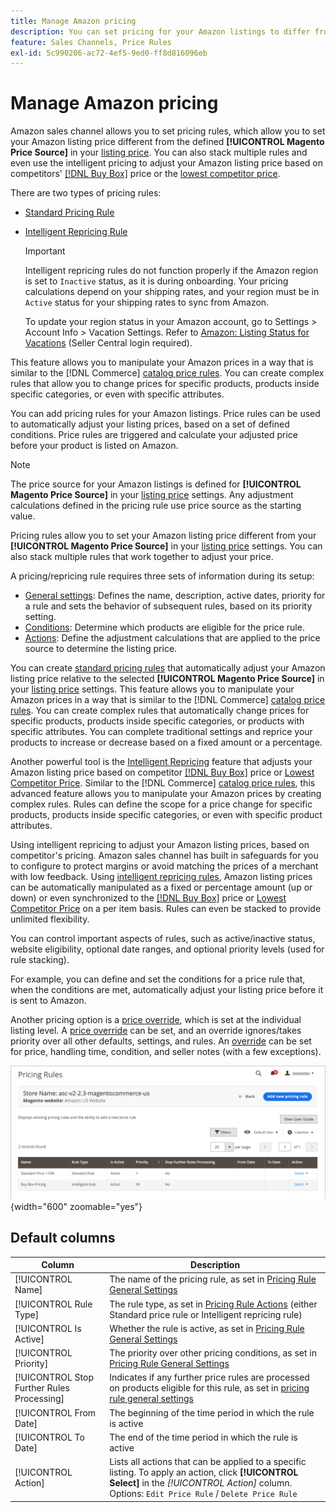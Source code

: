 ```yaml
---
title: Manage Amazon pricing
description: You can set pricing for your Amazon listings to differ from your COmmerce store by using the pricing rules.
feature: Sales Channels, Price Rules
exl-id: 5c990206-ac72-4ef5-9ed0-ff8d816096eb
---
```

# Manage Amazon pricing

Amazon sales channel allows you to set pricing rules, which allow you to set your Amazon listing price different from the defined **[!UICONTROL Magento Price Source]** in your [listing price](./listing-price.md). You can also stack multiple rules and even use the intelligent pricing to adjust your Amazon listing price based on competitors' [[!DNL Buy Box]](./buy-box-competitor-pricing.md) price or the [lowest competitor price](./lowest-competitor-pricing.md).

There are two types of pricing rules:

- [Standard Pricing Rule](./standard-price-rules.md)
- [Intelligent Repricing Rule](./intelligent-repricing-rules.md)

   >[!IMPORTANT]
   >
   >Intelligent repricing rules do not function properly if the Amazon region is set to `Inactive` status, as it is during onboarding. Your pricing calculations depend on your shipping rates, and your region must be in `Active` status for your shipping rates to sync from Amazon.
   >
   >To update your region status in your Amazon account, go to Settings > Account Info > Vacation Settings. Refer to [Amazon: Listing Status for Vacations](https://sellercentral.amazon.com/gp/help/help.html?itemID=200135620) (Seller Central login required).

This feature allows you to manipulate your Amazon prices in a way that is similar to the [!DNL Commerce] [catalog price rules](https://experienceleague.adobe.com/docs/commerce-admin/catalog/products/pricing/pricing-advanced.html). You can create complex rules that allow you to change prices for specific products, products inside specific categories, or even with specific attributes.

You can add pricing rules for your Amazon listings. Price rules can be used to automatically adjust your listing prices, based on a set of defined conditions. Price rules are triggered and calculate your adjusted price before your product is listed on Amazon.

>[!NOTE]
>
>The price source for your Amazon listings is defined for **[!UICONTROL Magento Price Source]** in your [listing price](./listing-price.md) settings. Any adjustment calculations defined in the pricing rule use price source as the starting value.

Pricing rules allow you to set your Amazon listing price different from your **[!UICONTROL Magento Price Source]** in your [listing price](./listing-price.md) settings. You can also stack multiple rules that work together to adjust your price.

A pricing/repricing rule requires three sets of information during its setup:

- [General settings](./pricing-rule-general-settings.md): Defines the name, description, active dates, priority for a rule and sets the behavior of subsequent rules, based on its priority setting.
- [Conditions](./pricing-rule-conditions.md): Determine which products are eligible for the price rule.
- [Actions](./pricing-rule-actions.md): Define the adjustment calculations that are applied to the price source to determine the listing price.

You can create [standard pricing rules](./standard-price-rules.md) that automatically adjust your Amazon listing price relative to the selected **[!UICONTROL Magento Price Source]** in your [listing price](./listing-price.md) settings. This feature allows you to manipulate your Amazon prices in a way that is similar to the [!DNL Commerce] [catalog price rules](https://experienceleague.adobe.com/docs/commerce-admin/marketing/promotions/catalog-rules/price-rules-catalog.html). You can create complex rules that automatically change prices for specific products, products inside specific categories, or products with specific attributes. You can complete traditional settings and reprice your products to increase or decrease based on a fixed amount or a percentage.

Another powerful tool is the [Intelligent Repricing](./intelligent-repricing-rules.md) feature that adjusts your Amazon listing price based on competitor [[!DNL Buy Box]](./buy-box-competitor-pricing.md) price or [Lowest Competitor Price](./lowest-competitor-pricing.md). Similar to the [!DNL Commerce] [catalog price rules](https://experienceleague.adobe.com/docs/commerce-admin/marketing/promotions/catalog-rules/price-rules-catalog.html), this advanced feature allows you to manipulate your Amazon prices by creating complex rules. Rules can define the scope for a price change for specific products, products inside specific categories, or even with specific product attributes.

Using intelligent repricing to adjust your Amazon listing prices, based on competitor's pricing. Amazon sales channel has built in safeguards for you to configure to protect margins or avoid matching the prices of a merchant with low feedback. Using [intelligent repricing rules](./intelligent-repricing-rules.md), Amazon listing prices can be automatically manipulated as a fixed or percentage amount (up or down) or even synchronized to the [[!DNL Buy Box]](./buy-box-competitor-pricing.md) price or [Lowest Competitor Price](./lowest-competitor-pricing.md) on a per item basis. Rules can even be stacked to provide unlimited flexibility.

You can control important aspects of rules, such as active/inactive status, website eligibility, optional date ranges, and optional priority levels (used for rule stacking).

For example, you can define and set the conditions for a price rule that, when the conditions are met, automatically adjust your listing price before it is sent to Amazon.

Another pricing option is a [price override](./overrides.md), which is set at the individual listing level. A [price override](./overrides.md) can be set, and an override ignores/takes priority over all other defaults, settings, and rules. An [override](./overrides.md) can be set for price, handling time, condition, and seller notes (with a few exceptions).

![Pricing rules](assets/amazon-pricing-rules.png){width="600" zoomable="yes"}

## Default columns

| Column                                     | Description                                                                                                                                                                                          |
|--------------------------------------------|------------------------------------------------------------------------------------------------------------------------------------------------------------------------------------------------------|
| [!UICONTROL Name]                          | The name of the pricing rule, as set in [Pricing Rule General Settings](./pricing-rule-general-settings.md)                                                                                          |
| [!UICONTROL Rule Type]                     | The rule type, as set in [Pricing Rule Actions](./pricing-rule-actions.md) (either Standard price rule or Intelligent repricing rule)                                                                |
| [!UICONTROL Is Active]                     | Whether the rule is active, as set in [Pricing Rule General Settings](./pricing-rule-general-settings.md)                                                                                            |
| [!UICONTROL Priority]                      | The priority over other pricing conditions, as set in [Pricing Rule General Settings](./pricing-rule-general-settings.md)                                                                            |
| [!UICONTROL Stop Further Rules Processing] | Indicates if any further price rules are processed on products eligible for this rule, as set in [pricing rule general settings](./pricing-rule-general-settings.md)                                 |
| [!UICONTROL From Date]                     | The beginning of the time period in which the rule is active                                                                                                                                         |
| [!UICONTROL To Date]                       | The end of the time period in which the rule is active                                                                                                                                               |
| [!UICONTROL Action]                        | Lists all actions that can be applied to a specific listing. To apply an action, click **[!UICONTROL Select]** in the _[!UICONTROL Action]_ column. Options: `Edit Price Rule` / `Delete Price Rule` |
